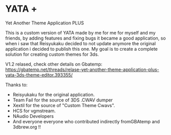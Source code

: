 # YATA +
Yet Another Theme Application PLUS

This is a custom version of YATA made by me for me for myself and my friends, by adding features and fixing bugs it became a good application,
so when i saw that Reisyukaku decided to not update anymore the original application i decided to publish this one.
My goal is to create a complete solution for creating custom themes for 3ds.

V1.2 relased, check other details on Gbatemp: https://gbatemp.net/threads/relase-yet-another-theme-application-plus-yata-3ds-theme-editor.393355/

Thanks to:
- Reisyukaku for the original application.
- Team Fail for the source of 3DS .CWAV dumper
- Xextil for the source of "Custom Theme Cwavs".
- HCS for vgmstream.
- NAudio Developers
- And everyone everyone who contributed indirectly fromGBAtemp and 3dbrew.org !!
